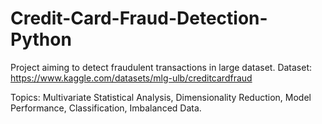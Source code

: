 # Credit-Card-Fraud-Detection-Python
Project aiming to detect fraudulent transactions in large dataset.
Dataset: https://www.kaggle.com/datasets/mlg-ulb/creditcardfraud


Topics: Multivariate Statistical Analysis, Dimensionality Reduction, Model Performance, Classification, Imbalanced Data. 
